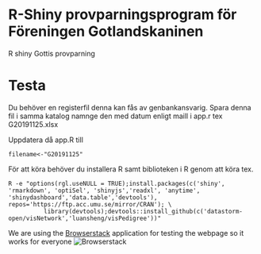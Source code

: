 # R-Shiny provparningsprogram för Föreningen Gotlandskaninen
R shiny Gottis provparning

# Testa
Du behöver en registerfil denna kan fås av genbankansvarig.
Spara denna fil i samma katalog namnge den med datum enligt maill i app.r
tex G20191125.xlsx

Uppdatera då app.R till 
```
filename<-"G20191125"
```
För att köra behöver du installera R samt biblioteken i R genom att köra tex.

```
R -e "options(rgl.useNULL = TRUE);install.packages(c('shiny', 'rmarkdown', 'optiSel', 'shinyjs','readxl', 'anytime', 'shinydashboard','data.table','devtools'), repos='https://ftp.acc.umu.se/mirror/CRAN'); \
          library(devtools);devtools::install_github(c('datastorm-open/visNetwork','luansheng/visPedigree'))"
```


We are using the [Browserstack](http://browserstack.com/) application for testing the webpage so it works for everyone
![Browserstack](https://bstacksupport.zendesk.com/attachments/token/LfDPvQkWhH5GSKf2dMAZDIYLG/?name=browserstack-logo-600x315.png)


